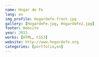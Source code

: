 ```yaml
---
name: Hogar de Fe
lang: en
img_profile: Hogardefe-front.jpg
gallery: [HogardeFe.jpg, HogardeFe2.jpg]
footer: Website
year: 2013
works: [HTML, CSS3]
website: http://www.hogardefe.org
categories: [portfolio,en]
---
```


